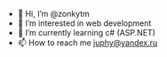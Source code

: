 - 👋 Hi, I’m @zonkytm
- 👀 I’m interested in web development
- 🌱 I’m currently learning c# (ASP.NET)
- 📫 How to reach me juphy@yandex.ru

<!---
zonkytm/zonkytm is a ✨ special ✨ repository because its `README.md` (this file) appears on your GitHub profile.
You can click the Preview link to take a look at your changes.
--->
